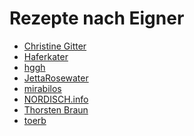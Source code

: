 Rezepte nach Eigner
=====================

* [Christine Gitter](Christine+Gitter/index.md)
* [Haferkater](Haferkater/index.md)
* [hggh](hggh/index.md)
* [JettaRosewater](JettaRosewater/index.md)
* [mirabilos](mirabilos/index.md)
* [NORDISCH.info](NORDISCH.info/index.md)
* [Thorsten Braun](Thorsten%20Braun/index.md)
* [toerb](toerb/index.md)
